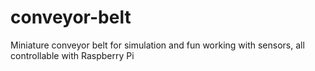 # conveyor-belt
Miniature conveyor belt for simulation and fun working with sensors, all controllable with Raspberry Pi
